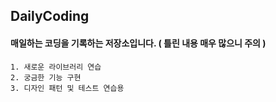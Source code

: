 ﻿## DailyCoding
#### 매일하는 코딩을 기록하는 저장소입니다. ( 틀린 내용 매우 많으니 주의 )

```
1. 새로운 라이브러리 연습  
2. 궁금한 기능 구현  
3. 디자인 패턴 및 테스트 연습용  
```

